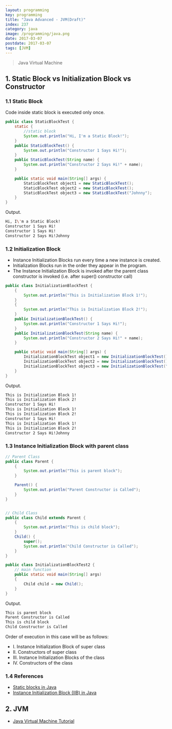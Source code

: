```yaml
---
layout: programming
key: programming
title: "Java Advanced - JVM(Draft)"
index: 237
category: java
image: /programming/java.png
date: 2017-03-07
postdate: 2017-03-07
tags: [JVM]
---
```


> Java Virtual Machine

## 1. Static Block vs Initialization Block vs Constructor
### 1.1 Static Block
Code inside static block is executed only once.
```java
public class StaticBlockTest {
    static {
        //static block
        System.out.println("Hi, I'm a Static Block!");
    }
    public StaticBlockTest() {
        System.out.println("Constructor 1 Says Hi!");
    }
    public StaticBlockTest(String name) {
        System.out.println("Constructor 2 Says Hi!" + name);
    }

    public static void main(String[] args) {
        StaticBlockTest object1 = new StaticBlockTest();
        StaticBlockTest object2 = new StaticBlockTest();
        StaticBlockTest object3 = new StaticBlockTest("Johnny");
    }
}
```
Output.
```sh
Hi, I\'m a Static Block!
Constructor 1 Says Hi!
Constructor 1 Says Hi!
Constructor 2 Says Hi!Johnny
```
### 1.2 Initialization Block
* Instance Initialization Blocks run every time a new instance is created.
* Initialization Blocks run in the order they appear in the program.
* The Instance Initialization Block is invoked after the parent class constructor is invoked (i.e. after super() constructor call)

```java
public class InitializationBlockTest {
    {
        System.out.println("This is Initialization Block 1!");
    }
    {
        System.out.println("This is Initialization Block 2!");
    }
    public InitializationBlockTest() {
        System.out.println("Constructor 1 Says Hi!");
    }
    public InitializationBlockTest(String name) {
        System.out.println("Constructor 2 Says Hi!" + name);
    }

    public static void main(String[] args) {
        InitializationBlockTest object1 = new InitializationBlockTest();
        InitializationBlockTest object2 = new InitializationBlockTest();
        InitializationBlockTest object3 = new InitializationBlockTest("Johnny");
    }
}
```
Output.
```sh
This is Initialization Block 1!
This is Initialization Block 2!
Constructor 1 Says Hi!
This is Initialization Block 1!
This is Initialization Block 2!
Constructor 1 Says Hi!
This is Initialization Block 1!
This is Initialization Block 2!
Constructor 2 Says Hi!Johnny
```

### 1.3 Instance Initialization Block with parent class
```java
// Parent Class
public class Parent {
    {
        System.out.println("This is parent block");
    }

    Parent() {
        System.out.println("Parent Constructor is Called");
    }
}


// Child Class
public class Child extends Parent {
    {
        System.out.println("This is child block");
    }
    Child() {
        super();
        System.out.println("Child Constructor is Called");
    }
}

public class InitializationBlockTest2 {
    // main function
    public static void main(String[] args)
    {
        Child child = new Child();
    }
}
```
Output.
```sh
This is parent block
Parent Constructor is Called
This is child block
Child Constructor is Called
```
Order of execution in this case will be as follows:
* I. Instance Initialization Block of super class
* II. Constructors of super class
* III. Instance Initialization Blocks of the class
* IV. Constructors of the class

### 1.4 References
* [Static blocks in Java](https://www.geeksforgeeks.org/g-fact-79/)
* [Instance Initialization Block (IIB) in Java](https://www.geeksforgeeks.org/instance-initialization-block-iib-java/)

## 2. JVM

* [Java Virtual Machine Tutorial](https://www.tutorialspoint.com/java_virtual_machine/index.htm)
